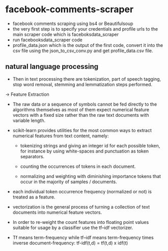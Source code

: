 # facebook-comments-scraper 
- facebook comments scraping using bs4 or Beautifulsoup
- the very first step is to specify your credentials and profile urls to the main scraper code which is faceboksdata_scraper
- run facebooksdata_scraper code
- profile_data.json which is the output of the first code, convert it into the csv file using the json_to_csv_conv.py and get profile_data.csv file.
## natural language processing
- Then in text processing there are tokenization, part of speech tagging, stop word removal, stemming and lemmatization steps performed.

-> Feature Extraction

- The raw data or a sequence of symbols cannot be fed directly to the algorithms themselves as most of them expect numerical feature vectors with a fixed size rather than the raw text documents with variable length.

- scikit-learn provides utilities for the most common ways to extract numerical features from text content, namely:

    - tokenizing strings and giving an integer id for each possible token, for instance by using white-spaces and punctuation as token separators.

    - counting the occurrences of tokens in each document.

    - normalizing and weighting with diminishing importance tokens that occur in the majority of samples / documents.
    
- each individual token occurrence frequency (normalized or not) is treated as a feature.

- vectorization is the general process of turning a collection of text documents into numerical feature vectors.
- In order to re-weight the count features into floating point values suitable for usage by a classifier use the tf–idf vectorizer.
- Tf means term-frequency while tf–idf means term-frequency times inverse document-frequency: tf-idf(t,d) = tf(t,d) x idf(t)
